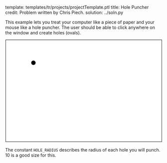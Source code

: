 template: templates/tr/projects/projectTemplate.ptl
title: Hole Puncher
credit: Problem written by Chris Piech.
solution: ../soln.py

This example lets you treat your computer like a piece of paper and your mouse like a hole puncher. The user should be able to click anywhere on the window and create holes (ovals). 

<center>
  <!--<img style="width:500px;border:1px solid #000000"
          alt = "Hole puncher demo"
          src="{{pathToRoot}}img/projects/hole_puncher/demo.gif">
  -->
  <img style="width:500px;border:1px solid #000000" src="demo.gif">
</center>

The constant `HOLE_RADIUS` describes the radius of each hole you will punch. 10 is a good size for this.

